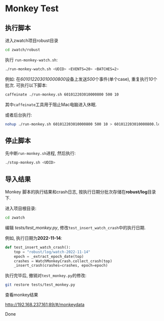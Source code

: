 # Monkey Test

## 执行脚本

进入zwatch项目robust目录

```bash
cd zwatch/robust
```

执行 `run-monkey-watch.sh`:

```bash
./run-monkey-watch.sh <UDID> <EVENTS=20> <BATCHES=2>
```

例如: 在*601012203010000800*设备上发送*500*个事件(单个case), 重复执行*10*个批次. 可执行以下脚本:

```bash
caffeinate ./run-monkey.sh 601012203010000800 500 10
```

其中`caffeinate`工具用于阻止Mac电脑进入休眠.

或者后台执行:

```bash
nohup ./run-monkey.sh 601012203010000800 500 10 > 601012203010000800.log &
```

## 停止脚本

先中断`run-monkey.sh`进程, 然后执行:

```bash
./stop-monkey.sh <UDID>
```

## 导入结果

Monkey 脚本的执行结果和crash日志, 按执行日期分批次存储在**robust/log**目录下.

进入项目根目录:

```bash
cd zwatch
```

编辑 *tests/test_monkey.py*, 修改`test_insert_watch_crash`中的执行日期.

例如, 执行日期为**2022-11-14**:

```python
def test_insert_watch_crash():
    top = "robust/log/watch-2022-11-14"
    epoch = _extract_epoch_date(top)
    crashes = WatchMonkeyCrash.collect_crash(top)
    _insert_crash(crashes=crashes, epoch=epoch)
```

执行完毕后, 撤销对`test_monkey.py`的修改:

```bash
git restore tests/test_monkey.py
```

查看monkey结果

<http://192.168.237.161:89/#/monkeydata>

Done
